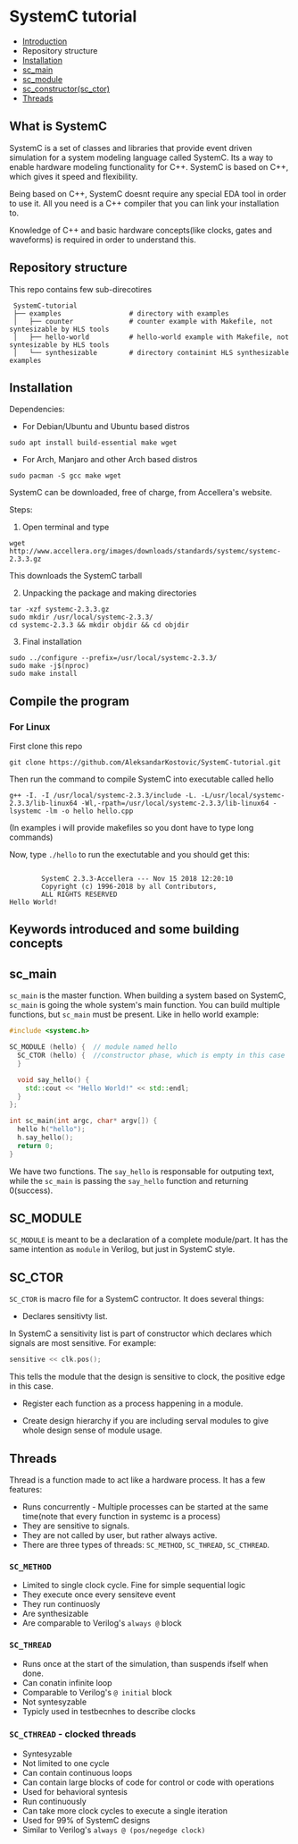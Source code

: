 # SystemC tutorial

- [Introduction](#what-is-systemc)
- Repository structure
- [Installation](#installation)
- [sc_main](#sc_main)
- [sc_module](#sc_module)
- [sc_constructor(sc_ctor)](#sc_ctor)
- [Threads](#threads)
## What is SystemC

SystemC is a set of classes and libraries that provide event driven simulation for a system modeling language called SystemC. Its a way to enable hardware modeling functionality for C++. SystemC is based on C++, which gives it speed and flexibility.

Being based on C++, SystemC doesnt require any special EDA tool in order to use it. All you need is a C++ compiler that you can link your installation to.

Knowledge of C++ and basic hardware concepts(like clocks, gates and waveforms) is required in order to understand this.

## Repository structure

This repo contains few sub-direcotires

     SystemC-tutorial
     ├── examples                 # directory with examples
     │   ├── counter              # counter example with Makefile, not syntesizable by HLS tools
     │   ├── hello-world          # hello-world example with Makefile, not syntesizable by HLS tools
     │   └── synthesizable        # directory containint HLS synthesizable examples 


## Installation

Dependencies:

- For Debian/Ubuntu and Ubuntu based distros
```
sudo apt install build-essential make wget
```

- For Arch, Manjaro and other Arch based distros
```
sudo pacman -S gcc make wget
```

SystemC can be downloaded, free of charge, from Accellera's website.

Steps:
1. Open terminal and type
```
wget http://www.accellera.org/images/downloads/standards/systemc/systemc-2.3.3.gz
```
This downloads the SystemC tarball

2. Unpacking the package and making directories
```
tar -xzf systemc-2.3.3.gz
sudo mkdir /usr/local/systemc-2.3.3/
cd systemc-2.3.3 && mkdir objdir && cd objdir
```

3. Final installation
```
sudo ../configure --prefix=/usr/local/systemc-2.3.3/
sudo make -j$(nproc)
sudo make install
```

## Compile the program

### For Linux

First clone this repo

```
git clone https://github.com/AleksandarKostovic/SystemC-tutorial.git
```

Then run the command to compile SystemC into executable called hello

```
g++ -I. -I /usr/local/systemc-2.3.3/include -L. -L/usr/local/systemc-2.3.3/lib-linux64 -Wl,-rpath=/usr/local/systemc-2.3.3/lib-linux64 -lsystemc -lm -o hello hello.cpp
```

(In examples i will provide makefiles so you dont have to type long commands)


Now, type `./hello` to run the exectutable and you should get this:

```

        SystemC 2.3.3-Accellera --- Nov 15 2018 12:20:10
        Copyright (c) 1996-2018 by all Contributors,
        ALL RIGHTS RESERVED
Hello World!

```

## Keywords introduced and some building concepts

## sc_main
`sc_main` is the master function. When building a system based on SystemC, `sc_main` is going the whole system's main function. You can build multiple functions, but `sc_main` must be present. Like in hello world example:

```c++
#include <systemc.h>

SC_MODULE (hello) {  // module named hello
  SC_CTOR (hello) {  //constructor phase, which is empty in this case
  }

  void say_hello() {
    std::cout << "Hello World!" << std::endl;
  }
};

int sc_main(int argc, char* argv[]) {
  hello h("hello");
  h.say_hello();
  return 0;
}
```

We have two functions. The `say_hello` is responsable for outputing text, while the `sc_main` is passing the `say_hello` function and returning 0(success).

## SC_MODULE

`SC_MODULE` is meant to be a declaration of a complete module/part. It has the same intention as `module` in Verilog, but just in SystemC style.

## SC_CTOR

`SC_CTOR` is macro file for a SystemC contructor. It does several things:
 - Declares sensitivty list.
 
 In SystemC a sensitivity list is part of constructor which declares which signals are most sensitive. For example:
 
 ```c++
 sensitive << clk.pos(); 
 ```
 This tells the module that the design is sensitive to clock, the positive edge in this case.
 
 - Register each function as a process happening in a module.
 
 - Create design hierarchy if you are including serval modules to give whole design sense of module usage.
 
 ## Threads
 
 Thread is a function made to act like a hardware process. It has a few features:
 - Runs concurrently - Multiple processes can be started at the same time(note that every function in systemc is a process)
 - They are sensitive to signals.
 - They are not called by user, but rather always active.
 - There are three types of threads: `SC_METHOD`, `SC_THREAD`, `SC_CTHREAD`.
 
### `SC_METHOD`
- Limited to single clock cycle. Fine for simple sequential logic
- They execute once every sensiteve event
- They run continuosly
- Are synthesizable
- Are comparable to Verilog's `always @` block

### `SC_THREAD`
- Runs once at the start of the simulation, than suspends ifself when done.
- Can conatin infinite loop
- Comparable to Verilog's `@ initial` block
- Not syntesyzable
- Typicly used in testbecnhes to describe clocks

### `SC_CTHREAD` - clocked threads
- Syntesyzable
- Not limited to one cycle
- Can contain continuous loops
- Can contain large blocks of code for control or code with operations
- Used for behavioral syntesis
- Run continuously
- Can take more clock cycles to execute a single iteration
- Used for 99% of SystemC designs
- Similar to Verilog's `always @ (pos/negedge clock)`
